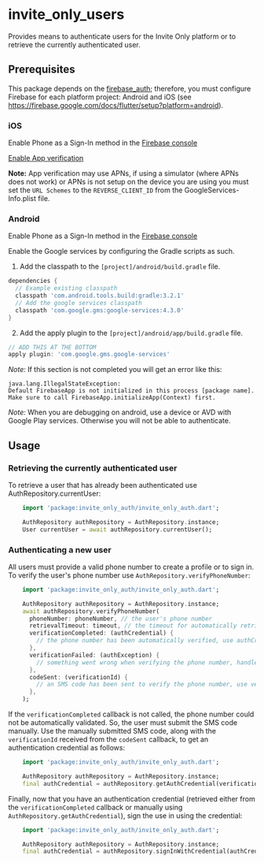 # invite_only_users

Provides means to authenticate users for the Invite Only platform or to retrieve the currently authenticated user.

## Prerequisites

This package depends on the [firebase_auth](https://pub.dev/packages/firebase_auth); therefore, you must configure 
Firebase for each platform project: Android and iOS (see https://firebase.google.com/docs/flutter/setup?platform=android).

### iOS
Enable Phone as a Sign-In method in the [Firebase console](https://console.firebase.google.com/u/0/project/_/authentication/providers)

[Enable App verification](https://firebase.google.com/docs/auth/ios/phone-auth#enable-app-verification) 

**Note:** App verification may use APNs, if using a simulator (where APNs does not work) or APNs is not setup on the
device you are using you must set the `URL Schemes` to the `REVERSE_CLIENT_ID` from the GoogleServices-Info.plist file.

### Android
Enable Phone as a Sign-In method in the [Firebase console](https://console.firebase.google.com/u/0/project/_/authentication/providers)

Enable the Google services by configuring the Gradle scripts as such.

1. Add the classpath to the `[project]/android/build.gradle` file.
```gradle
dependencies {
  // Example existing classpath
  classpath 'com.android.tools.build:gradle:3.2.1'
  // Add the google services classpath
  classpath 'com.google.gms:google-services:4.3.0'
}
```

2. Add the apply plugin to the `[project]/android/app/build.gradle` file.
```gradle
// ADD THIS AT THE BOTTOM
apply plugin: 'com.google.gms.google-services'
```

*Note:* If this section is not completed you will get an error like this:
```
java.lang.IllegalStateException:
Default FirebaseApp is not initialized in this process [package name].
Make sure to call FirebaseApp.initializeApp(Context) first.
```

*Note:* When you are debugging on android, use a device or AVD with Google Play services.
Otherwise you will not be able to authenticate.

## Usage

### Retrieving the currently authenticated user

To retrieve a user that has already been authenticated use AuthRepository.currentUser:
```dart
    import 'package:invite_only_auth/invite_only_auth.dart';

    AuthRepository authRepository = AuthRepository.instance;
    User currentUser = await authRepository.currentUser();
```

### Authenticating a new user

All users must provide a valid phone number to create a profile or to sign in.
To verify the user's phone number use `AuthRepository.verifyPhoneNumber`:
```dart
    import 'package:invite_only_auth/invite_only_auth.dart';

    AuthRepository authRepository = AuthRepository.instance;
    await authRepository.verifyPhoneNumber(
      phoneNumber: phoneNumber, // the user's phone number
      retrievalTimeout: timeout, // the timeout for automatically retrieving the verification code
      verificationCompleted: (authCredential) {
        // the phone number has been automatically verified, use authCredential to sign in.
      },
      verificationFailed: (authException) {
        // something went wrong when verifying the phone number, handle the authException.
      },
      codeSent: (verificationId) {
        // an SMS code has been sent to verify the phone number, use verificationId to get an auth credential.
      },
    );
```

If the `verificationCompleted` callback is not called, the phone number could not be automatically validated. So, the user
must submit the SMS code manually. Use the manually submitted SMS code, along with the `verificationId` received from the
`codeSent` callback, to get an authentication credential as follows:
```dart
    import 'package:invite_only_auth/invite_only_auth.dart';

    AuthRepository authRepository = AuthRepository.instance;
    final authCredential = authRepository.getAuthCredential(verificationId, smsCode);
```

Finally, now that you have an authentication credential (retrieved either from the `verificationCompleted` callback or
manually using `AuthRepository.getAuthCredential`), sign the use in using the credential:
```dart
    import 'package:invite_only_auth/invite_only_auth.dart';

    AuthRepository authRepository = AuthRepository.instance;
    final authCredential = authRepository.signInWithCredential(authCredential);
```